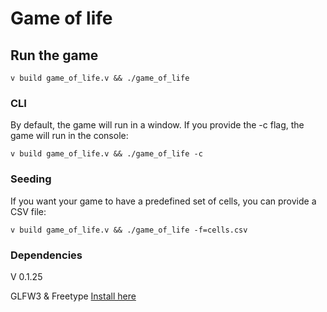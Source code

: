 # Game of life


## Run the game


`
v build game_of_life.v && ./game_of_life
`

### CLI

By default, the game will run in a window. If you provide the -c flag, the game will run in the console:

`
v build game_of_life.v && ./game_of_life -c
`

### Seeding

If you want your game to have a predefined set of cells, you can provide a CSV file:

`
v build game_of_life.v && ./game_of_life -f=cells.csv
`

### Dependencies

V 0.1.25

GLFW3 & Freetype [Install here](https://github.com/vlang/v)
